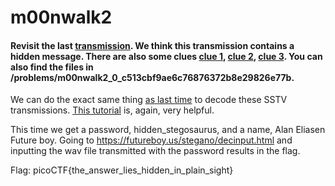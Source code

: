 # m00nwalk2
#### Revisit the last [transmission](https://2019shell1.picoctf.com/static/1b9456ca6c4ee2a2aa094d98581f8c37/message.wav). We think this transmission contains a hidden message. There are also some clues [clue 1](https://2019shell1.picoctf.com/static/1b9456ca6c4ee2a2aa094d98581f8c37/clue1.wav), [clue 2](https://2019shell1.picoctf.com/static/1b9456ca6c4ee2a2aa094d98581f8c37/clue2.wav), [clue 3](https://2019shell1.picoctf.com/static/1b9456ca6c4ee2a2aa094d98581f8c37/clue3.wav). You can also find the files in /problems/m00nwalk2_0_c513cbf9ae6c76876372b8e29826e77b.

We can do the exact same thing [as last time](https://github.com/Supermac30/PicoCTF-2019/tree/master/Forensics/m00nwalk) to decode these SSTV transmissions. [This tutorial](https://ourcodeworld.com/articles/read/956/how-to-convert-decode-a-slow-scan-television-transmissions-sstv-audio-file-to-images-using-qsstv-in-ubuntu-18-04) is, again, very helpful.

This time we get a password, hidden_stegosaurus, and a name, Alan Eliasen Future boy. Going to https://futureboy.us/stegano/decinput.html and inputting the wav file transmitted with the password results in the flag.

Flag: picoCTF{the_answer_lies_hidden_in_plain_sight}
